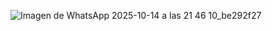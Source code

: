 ![Imagen de WhatsApp 2025-10-14 a las 21 46 10_be292f27](https://github.com/user-attachments/assets/7f5fdaa2-6c2c-4929-b61e-2a9431a84270)
